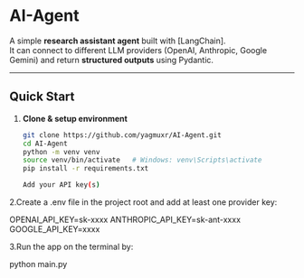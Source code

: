 # AI-Agent

A simple **research assistant agent** built with [LangChain].  
It can connect to different LLM providers (OpenAI, Anthropic, Google Gemini) and return **structured outputs** using Pydantic.  

---

## Quick Start

1. **Clone & setup environment**
   ```bash
   git clone https://github.com/yagmuxr/AI-Agent.git
   cd AI-Agent
   python -m venv venv
   source venv/bin/activate   # Windows: venv\Scripts\activate
   pip install -r requirements.txt

   Add your API key(s)
2.Create a .env file in the project root and add at least one provider key:

OPENAI_API_KEY=sk-xxxx
ANTHROPIC_API_KEY=sk-ant-xxxx
GOOGLE_API_KEY=xxxx



3.Run the app on the terminal by:

python main.py

